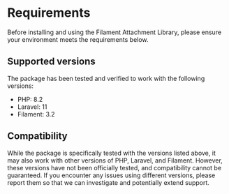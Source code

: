 # Requirements

Before installing and using the Filament Attachment Library, please ensure your environment meets the requirements below.

## Supported versions

The package has been tested and verified to work with the following versions:
- PHP: 8.2
- Laravel: 11
- Filament: 3.2

## Compatibility

While the package is specifically tested with the versions listed above, it may also work with other versions of PHP, Laravel, and Filament. However, these versions have not been officially tested, and compatibility cannot be guaranteed. If you encounter any issues using different versions, please report them so that we can investigate and potentially extend support.

